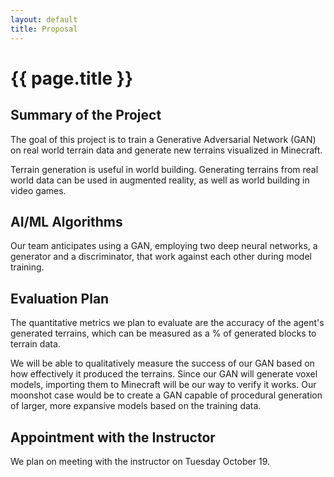 ```yaml
---
layout: default
title: Proposal
---
```

 
# {{ page.title }}

## Summary of the Project
The goal of this project is to train a Generative Adversarial Network (GAN) on real world terrain data and generate new terrains visualized in Minecraft. 

Terrain generation is useful in world building. Generating terrains from real world data can be used in augmented reality, as well as world building in video games. 

## AI/ML Algorithms
Our team anticipates using a GAN, employing two deep neural networks, a generator and a discriminator, that work against each other during model training.

## Evaluation Plan
The quantitative metrics we plan to evaluate are the accuracy of the agent's generated terrains, which can be measured as a % of generated blocks to terrain data.

We will be able to qualitatively measure the success of our GAN based on how effectively it produced the terrains. Since our GAN will generate voxel models, importing them to Minecraft will be our way to verify it works. Our moonshot case would be to create a GAN capable of procedural generation of larger, more expansive models based on the training data.

## Appointment with the Instructor
We plan on meeting with the instructor on Tuesday October 19.
